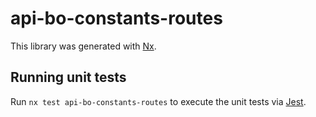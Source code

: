 # api-bo-constants-routes

This library was generated with [Nx](https://nx.dev).

## Running unit tests

Run `nx test api-bo-constants-routes` to execute the unit tests via [Jest](https://jestjs.io).
